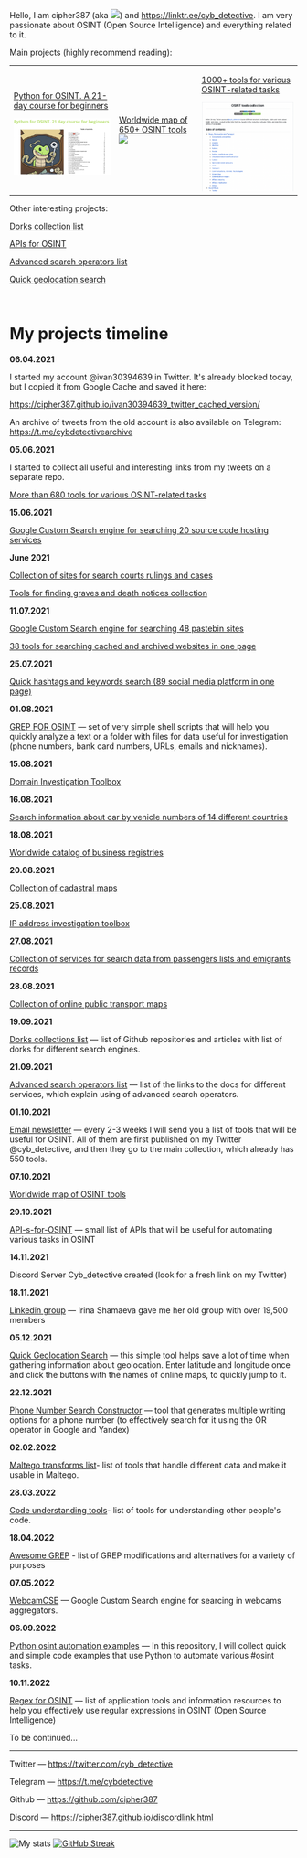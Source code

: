 
 
Hello, I am cipher387 (aka <a target="_blank" href="https://twitter.com/cyb_detective" title="My Twitter"><img src="https://img.shields.io/badge/-@cyb_detective-1ca0f1?style=flat-square&labelColor=1ca0f1&logo=twitter&logoColor=white&link=https://twitter.com/cyb_detective"></a>) and https://linktr.ee/cyb_detective. I am very passionate about OSINT (Open Source Intelligence) and everything related to it.

Main projects (highly recommend reading): 


<table>
<tr>
 
 <td>
  
  <a href="https://cipher387.github.io/osintmap/https://github.com/cipher387/python-for-OSINT-21-days">Python for OSINT. A 21-day course for beginners</a>
  
 <img src="https://github.com/cipher387/cipher387/blob/main/images/python_course.png" width="400" />
 </td>
<td>
<a href="https://cipher387.github.io/osintmap/">Worldwide map of 650+ OSINT tools</a>
 

<img src="https://github.com/cipher387/cipher387/blob/main/images/osintmap.png" width="400" />
 </td>
 <td>

<a href="https://github.com/cipher387/osint_stuff_tool_collection">1000+ tools for various OSINT-related tasks</a>

<img src="https://github.com/cipher387/cipher387/blob/main/images/main_collection.png" width="400" />

 </td>
 
 </tr>

</table>


Other interesting projects: 

<a href="https://github.com/cipher387/Dorks-collections-list">Dorks collection list</a>

<a href="https://github.com/cipher387/API-s-for-OSINT">APIs for OSINT</a>

<a href="https://github.com/cipher387/Advanced-search-operators-list">Advanced search operators list</a>

<a href="https://cipher387.github.io/quickgeolocationsearch/">Quick geolocation search</a>



<br/>



<h1>My projects timeline</h1>

<b>06.04.2021</b></br>

I started my account @ivan30394639 in Twitter. It's already blocked today, but I copied it from Google Cache and saved it here:

https://cipher387.github.io/ivan30394639_twitter_cached_version/

An archive of tweets from the old account is also available on Telegram: https://t.me/cybdetectivearchive 

<b>05.06.2021</b></br>

I started to collect all useful and interesting links from my tweets on a separate repo. 

<a href="https://github.com/cipher387/osint_stuff_tool_collection">More than 680 tools for various OSINT-related tasks</a>

<b>15.06.2021</b></br>

<a href="https://cipher387.github.io/code_repository_google_custom_search_engines/">Google Custom Search engine for searching 20 source code hosting services</a>

<b>June 2021</b></br>

<a href="https://cipher387.github.io/osint_stuff_tool_collection/court_search_list.html">Collection of sites for search courts rulings and cases</a>

<a href="https://cipher387.github.io/osint_stuff_tool_collection/graves_search.html.html">Tools for finding graves and death notices collection</a>

<b>11.07.2021</b></br>

<a href="https://cipher387.github.io/pastebinsearchengines/">Google Custom Search engine for searching 48 pastebin sites</a>

<a href="https://cipher387.github.io/quickcacheandarchivesearch/">38 tools for searching cached and archived websites in one page</a>

<b>25.07.2021</b></br>

<a href="https://cipher387.github.io/hashtags_and_keywords_social_media_quick_search/">Quick hashtags and keywords search (89 social media platform in one page)</a>

<b>01.08.2021</b></br>

<a href="https://github.com/cipher387/grep_for_osint">GREP FOR OSINT</a> — set of very simple shell scripts that will help you quickly analyze a text or a folder with files for data useful for investigation (phone numbers, bank card numbers, URLs, emails and nicknames).

<b>15.08.2021</b></br>

<a href="https://cipher387.github.io/domain_investigation_toolbox/">Domain Investigation Toolbox</a>

<b>16.08.2021</b></br>

<a href="https://cipher387.github.io/venicle_number_search_toolbox/">Search information about car by venicle numbers of 14 different countries</a>

<b>18.08.2021</b></br>

<a href="https://cipher387.github.io/corporative_registry_worldwide_catalog/">Worldwide catalog of business registries</a>

<b>20.08.2021</b></br>

<a href="https://cipher387.github.io/collection_of_cadastral_maps/">Collection of cadastral maps</a>

<b>25.08.2021</b></br>

<a href="https://cipher387.github.io/domain_investigation_toolbox/ip.html">IP address investigation toolbox</a>

<b>27.08.2021</b></br>

<a href="https://cipher387.github.io/passengers_lists_and_migrants_records/" class="btn btn-primary" role="button">Collection of services for search data from passengers lists and emigrants records</a>

<b>28.08.2021</b></br>

<a href="https://cipher387.github.io/public_transport_maps/" class="btn btn-primary" role="button">Collection of online public transport maps</a>

<b>19.09.2021</b></br>

<a href="https://github.com/cipher387/Dorks-collections-list">Dorks collections list</a> — list of Github repositories and articles with list of dorks for different search engines.

<b>21.09.2021</b></br>

<a href="https://github.com/cipher387/Advanced-search-operators-list">Advanced search operators list</a> — list of the links to the docs for different services, which explain using of advanced search operators.

<b>01.10.2021</b></br>

<a href="https://www.getrevue.co/profile/cyb_detective?via=twitter-profile-webview">Email newsletter</a> — every 2-3 weeks I will send you a list of tools that will be useful for OSINT. All of them are first published on my Twitter @cyb_detective, and then they go to the main collection, which already has 550 tools.


<b>07.10.2021</b></b>

<a href="https://cipher387.github.io/osintmap/">Worldwide map of OSINT tools</a>

<b>29.10.2021</b></b>

<a href="https://github.com/cipher387/API-s-for-OSINT">API-s-for-OSINT</a> — small list of APIs that will be useful for automating various tasks in OSINT

<b>14.11.2021</b></b>

Discord Server Cyb_detective created (look for a fresh link on my Twitter)

<b>18.11.2021</b>

<a href="https://t.co/ZoiiCGlClv">Linkedin group</a> — Irina Shamaeva gave me her old group with over 19,500 members

<b>05.12.2021</b>

<a href="https://cipher387.github.io/quickgeolocationsearch/">Quick Geolocation Search</a> — this simple tool helps save a lot of time when gathering information about geolocation. Enter latitude and longitude once and click the buttons with the names of online maps, to quickly jump to it.


<b>22.12.2021</b>

<a href="https://cipher387.github.io/phonenumberqueryconstructor/">Phone Number Search Constructor</a> — tool that generates multiple writing options for a phone number (to effectively search for it using the OR operator in Google and Yandex)


<b>02.02.2022</b>

<a href="https://github.com/cipher387/maltego-transforms-list">Maltego transforms list</a>- list of tools that handle different data and make it usable in Maltego.


<b>28.03.2022</b>

<a href="https://github.com/cipher387/code-understanding-tools">Code understanding tools</a>- list of tools for understanding other people's code.


<b>18.04.2022</b>

<a href="https://github.com/cipher387/awesome-grep">Awesome GREP</a> - list of GREP modifications and alternatives for a variety of purposes


<b>07.05.2022</b>

<a href="https://cipher387.github.io/webcamcse/">WebcamCSE</a> — Google Custom Search engine for searcing in webcams aggregators. 



<b>06.09.2022</b>

<a href="https://github.com/cipher387/Python-osint-automation-examples">Python osint automation examples</a> — In this repository, I will collect quick and simple code examples that use Python to automate various #osint tasks.


<b>10.11.2022</b> 

<a href="https://github.com/cipher387/regex-for-OSINT">Regex for OSINT</a> — list of application tools and information resources to help you effectively use regular expressions in OSINT (Open Source Intelligence)

To be continued...


<hr>

Twitter — https://twitter.com/cyb_detective

Telegram — https://t.me/cybdetective

Github — https://github.com/cipher387

Discord — https://cipher387.github.io/discordlink.html

<hr>



![My stats](https://github-readme-stats.vercel.app/api?username=cipher387&count_private=true&show_icons=true&theme=dark)
[![GitHub Streak](http://github-readme-streak-stats.herokuapp.com?user=cipher387&theme=react)](https://git.io/streak-stats)
